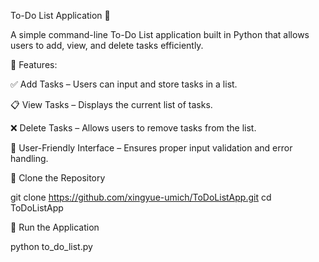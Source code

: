 To-Do List Application 📝

A simple command-line To-Do List application built in Python that allows users to add, view, and delete tasks efficiently.

📌 Features:

✅ Add Tasks – Users can input and store tasks in a list.

📋 View Tasks – Displays the current list of tasks.

❌ Delete Tasks – Allows users to remove tasks from the list.

🔄 User-Friendly Interface – Ensures proper input validation and error handling.

🔹 Clone the Repository

git clone https://github.com/xingyue-umich/ToDoListApp.git
cd ToDoListApp

🔹 Run the Application

python to_do_list.py

